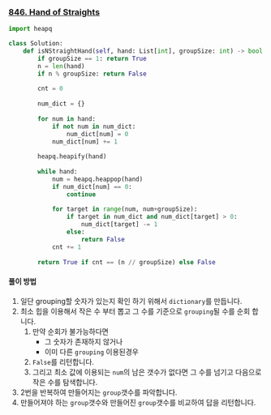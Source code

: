 ### [846. Hand of Straights](https://leetcode.com/problems/hand-of-straights)

```python
import heapq

class Solution:
    def isNStraightHand(self, hand: List[int], groupSize: int) -> bool:
        if groupSize == 1: return True
        n = len(hand)
        if n % groupSize: return False
        
        cnt = 0
        
        num_dict = {}
        
        for num in hand:
            if not num in num_dict:
                num_dict[num] = 0
            num_dict[num] += 1
        
        heapq.heapify(hand)
        
        while hand:
            num = heapq.heappop(hand)
            if num_dict[num] == 0:
                continue
                
            for target in range(num, num+groupSize):
                if target in num_dict and num_dict[target] > 0:
                    num_dict[target] -= 1
                else:
                    return False
            cnt += 1
        
        return True if cnt == (n // groupSize) else False
```

#### 풀이 방법

1. 일단 grouping할 숫자가 있는지 확인 하기 위해서 `dictionary`를 만듭니다.
2. 최소 힙을 이용해서 작은 수 부터 뽑고 그 수를 기준으로 `grouping`될 수를 순회 합니다.
   1. 만약 순회가 불가능하다면
      - 그 숫자가 존재하지 않거나
      - 이미 다른 `grouping` 이용된경우
   2. `False`를 리턴합니다.
   3. 그리고 최소 값에 이용되는 `num`의 남은 갯수가 없다면 그 수를 넘기고 다음으로 작은 수를 탐색합니다.
3. 2번을 반복하여 만들어지는 `group`갯수를 파악합니다.
4. 만들어져야 하는 `group`갯수와 만들어진 `group`갯수를 비교하여 답을 리턴합니다.
